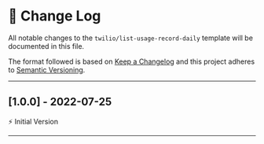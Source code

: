 # 📣 Change Log
All notable changes to the `twilio/list-usage-record-daily` template will be documented in this file.

The format followed is based on [Keep a Changelog](http://keepachangelog.com/) and this project adheres to [Semantic Versioning](http://semver.org/).

---
 
## [1.0.0] - 2022-07-25
 
⚡️ Initial Version
 
---
